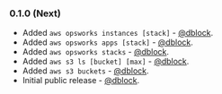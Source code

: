 ### 0.1.0 (Next)

* Added `aws opsworks instances [stack]` - [@dblock](https://github.com/dblock).
* Added `aws opsworks apps [stack]` - [@dblock](https://github.com/dblock).
* Added `aws opsworks stacks` - [@dblock](https://github.com/dblock).
* Added `aws s3 ls [bucket] [max]` - [@dblock](https://github.com/dblock).
* Added `aws s3 buckets` - [@dblock](https://github.com/dblock).
* Initial public release - [@dblock](https://github.com/dblock).
